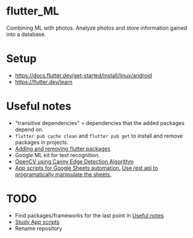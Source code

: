 # flutter_ML
Combining ML with photos. Analyze photos and store information gained into a database.

# Setup
- https://docs.flutter.dev/get-started/install/linux/android
- https://flutter.dev/learn

# Useful notes
- "transitive dependencies" = dependencies that the added packages depend on.
- `flutter pub cache clean` and `flutter pub get` to install and remove packages in projects.
- [Adding and removing flutter packages](https://stackoverflow.com/questions/57213340/how-to-add-a-package-from-command-line-in-flutter)
- Google ML kit for text recognition.
- [OpenCV using Canny Edge Detection Algorithm](https://pub.dev/packages/opencv_4/install)
- [App scripts for Google Sheets automation.](https://developers.google.com/apps-script) [Use rest api to programatically manipulate the sheets.](https://developers.google.com/apps-script/api/concepts)

# TODO
- Find packages/frameworks for the last point in [Useful notes](#Useful-notes)
- [Study App scripts](https://developers.google.com/codelabs/apps-script-fundamentals-1#1)
- Rename repository